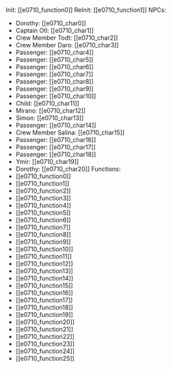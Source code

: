 Init: [[e0710_function0]]
ReInit: [[e0710_function1]]
NPCs:
- Dorothy: [[e0710_char0]]
- Captain Otl: [[e0710_char1]]
- Crew Member Todt: [[e0710_char2]]
- Crew Member Daro: [[e0710_char3]]
- Passenger: [[e0710_char4]]
- Passenger: [[e0710_char5]]
- Passenger: [[e0710_char6]]
- Passenger: [[e0710_char7]]
- Passenger: [[e0710_char8]]
- Passenger: [[e0710_char9]]
- Passenger: [[e0710_char10]]
- Child: [[e0710_char11]]
- Mirano: [[e0710_char12]]
- Simon: [[e0710_char13]]
- Passenger: [[e0710_char14]]
- Crew Member Salina: [[e0710_char15]]
- Passenger: [[e0710_char16]]
- Passenger: [[e0710_char17]]
- Passenger: [[e0710_char18]]
- Ymir: [[e0710_char19]]
- Dorothy: [[e0710_char20]]
Functions:
- [[e0710_function0]]
- [[e0710_function1]]
- [[e0710_function2]]
- [[e0710_function3]]
- [[e0710_function4]]
- [[e0710_function5]]
- [[e0710_function6]]
- [[e0710_function7]]
- [[e0710_function8]]
- [[e0710_function9]]
- [[e0710_function10]]
- [[e0710_function11]]
- [[e0710_function12]]
- [[e0710_function13]]
- [[e0710_function14]]
- [[e0710_function15]]
- [[e0710_function16]]
- [[e0710_function17]]
- [[e0710_function18]]
- [[e0710_function19]]
- [[e0710_function20]]
- [[e0710_function21]]
- [[e0710_function22]]
- [[e0710_function23]]
- [[e0710_function24]]
- [[e0710_function25]]
